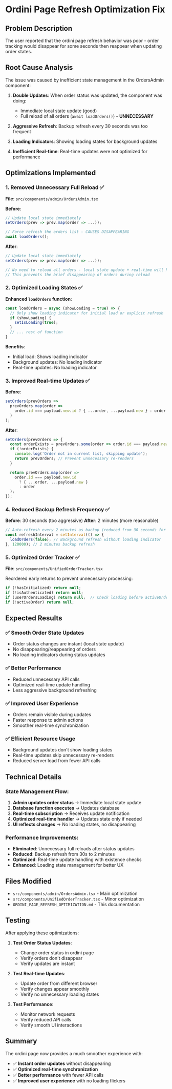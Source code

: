 # Ordini Page Refresh Optimization Fix

## Problem Description

The user reported that the ordini page refresh behavior was poor - order tracking would disappear for some seconds then reappear when updating order states.

## Root Cause Analysis

The issue was caused by inefficient state management in the OrdersAdmin component:

1. **Double Updates**: When order status was updated, the component was doing:
   - Immediate local state update (good)
   - Full reload of all orders (`await loadOrders()`) - **UNNECESSARY**

2. **Aggressive Refresh**: Backup refresh every 30 seconds was too frequent

3. **Loading Indicators**: Showing loading states for background updates

4. **Inefficient Real-time**: Real-time updates were not optimized for performance

## Optimizations Implemented

### 1. Removed Unnecessary Full Reload ✅

**File**: `src/components/admin/OrdersAdmin.tsx`

**Before**:
```typescript
// Update local state immediately
setOrders(prev => prev.map(order => ...));

// Force refresh the orders list - CAUSES DISAPPEARING
await loadOrders();
```

**After**:
```typescript
// Update local state immediately
setOrders(prev => prev.map(order => ...));

// No need to reload all orders - local state update + real-time will handle it
// This prevents the brief disappearing of orders during reload
```

### 2. Optimized Loading States ✅

**Enhanced `loadOrders` function**:
```typescript
const loadOrders = async (showLoading = true) => {
  // Only show loading indicator for initial load or explicit refresh
  if (showLoading) {
    setIsLoading(true);
  }
  // ... rest of function
}
```

**Benefits**:
- Initial load: Shows loading indicator
- Background updates: No loading indicator
- Real-time updates: No loading indicator

### 3. Improved Real-time Updates ✅

**Before**:
```typescript
setOrders(prevOrders =>
  prevOrders.map(order =>
    order.id === payload.new.id ? { ...order, ...payload.new } : order
  )
);
```

**After**:
```typescript
setOrders(prevOrders => {
  const orderExists = prevOrders.some(order => order.id === payload.new.id);
  if (!orderExists) {
    console.log('Order not in current list, skipping update');
    return prevOrders; // Prevent unnecessary re-renders
  }

  return prevOrders.map(order =>
    order.id === payload.new.id 
      ? { ...order, ...payload.new }
      : order
  );
});
```

### 4. Reduced Backup Refresh Frequency ✅

**Before**: 30 seconds (too aggressive)
**After**: 2 minutes (more reasonable)

```typescript
// Auto-refresh every 2 minutes as backup (reduced from 30 seconds for better performance)
const refreshInterval = setInterval(() => {
  loadOrders(false); // Background refresh without loading indicator
}, 120000); // 2 minutes backup refresh
```

### 5. Optimized Order Tracker ✅

**File**: `src/components/UnifiedOrderTracker.tsx`

Reordered early returns to prevent unnecessary processing:
```typescript
if (!hasInitialized) return null;
if (!isAuthenticated) return null;
if (userOrdersLoading) return null;  // Check loading before activeOrder
if (!activeOrder) return null;
```

## Expected Results

### ✅ Smooth Order State Updates
- Order status changes are instant (local state update)
- No disappearing/reappearing of orders
- No loading indicators during status updates

### ✅ Better Performance
- Reduced unnecessary API calls
- Optimized real-time update handling
- Less aggressive background refreshing

### ✅ Improved User Experience
- Orders remain visible during updates
- Faster response to admin actions
- Smoother real-time synchronization

### ✅ Efficient Resource Usage
- Background updates don't show loading states
- Real-time updates skip unnecessary re-renders
- Reduced server load from fewer API calls

## Technical Details

### State Management Flow:
1. **Admin updates order status** → Immediate local state update
2. **Database function executes** → Updates database
3. **Real-time subscription** → Receives update notification
4. **Optimized real-time handler** → Updates state only if needed
5. **UI reflects changes** → No loading states, no disappearing

### Performance Improvements:
- **Eliminated**: Unnecessary full reloads after status updates
- **Reduced**: Backup refresh from 30s to 2 minutes
- **Optimized**: Real-time update handling with existence checks
- **Enhanced**: Loading state management for better UX

## Files Modified

- `src/components/admin/OrdersAdmin.tsx` - Main optimization
- `src/components/UnifiedOrderTracker.tsx` - Minor optimization
- `ORDINI_PAGE_REFRESH_OPTIMIZATION.md` - This documentation

## Testing

After applying these optimizations:

1. **Test Order Status Updates**:
   - Change order status in ordini page
   - Verify orders don't disappear
   - Verify updates are instant

2. **Test Real-time Updates**:
   - Update order from different browser
   - Verify changes appear smoothly
   - Verify no unnecessary loading states

3. **Test Performance**:
   - Monitor network requests
   - Verify reduced API calls
   - Verify smooth UI interactions

## Summary

The ordini page now provides a much smoother experience with:
- ✅ **Instant order updates** without disappearing
- ✅ **Optimized real-time synchronization**
- ✅ **Better performance** with fewer API calls
- ✅ **Improved user experience** with no loading flickers
